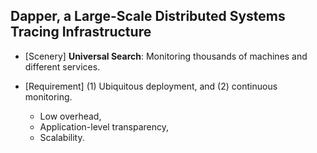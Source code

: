 ## Dapper, a Large-Scale Distributed Systems Tracing Infrastructure

- [Scenery] **Universal Search**: Monitoring thousands of machines and different services.

- [Requirement] (1) Ubiquitous deployment, and (2) continuous monitoring.
	- Low overhead,
	- Application-level transparency,
	- Scalability.

